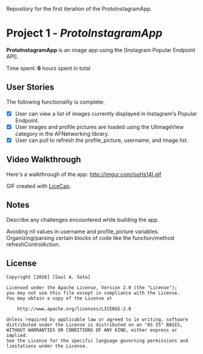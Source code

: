Repository for the first iteration of the ProtoInstagramApp.
# Project 1 - *ProtoInstagramApp*

**ProtoInstagramApp** is an image app using the [Instagram Popular Endpoint API].

Time spent: **6** hours spent in total

## User Stories

The following functionality is complete:

- [x] User can view a list of images currently displayed in Instagram's Popular Endpoint.
- [x] User images and profile pictures are loaded using the UIImageView category in the AFNetworking library.
- [x] User can pull to refresh the profile_picture, username, and image list.

## Video Walkthrough 

Here's a walkthrough of the app:
http://imgur.com/ouHs14I.gif

GIF created with [LiceCap](http://www.cockos.com/licecap/).

## Notes

Describe any challenges encountered while building the app.

Avoiding nil values in username and profile_picture variables.
Organizing/parsing certain blocks of code like the function/method refreshControlAction.

## License

    Copyright [2016] [Saul A. Soto]

    Licensed under the Apache License, Version 2.0 (the "License");
    you may not use this file except in compliance with the License.
    You may obtain a copy of the License at

        http://www.apache.org/licenses/LICENSE-2.0

    Unless required by applicable law or agreed to in writing, software
    distributed under the License is distributed on an "AS IS" BASIS,
    WITHOUT WARRANTIES OR CONDITIONS OF ANY KIND, either express or implied.
    See the License for the specific language governing permissions and
    limitations under the License.
